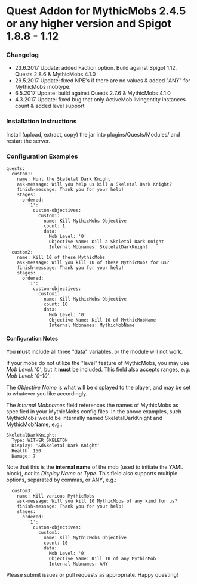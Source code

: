 # Quest Addon for MythicMobs 2.4.5 or any higher version and Spigot 1.8.8 - 1.12

### Changelog

- 23.6.2017 Update: added Faction option. Build against Spigot 1.12, Quests 2.8.6 & MythicMobs 4.1.0
- 29.5.2017 Update: fixed NPE's if there are no values & added "ANY" for MythicMobs mobtype.
- 6.5.2017 Update: build against Quests 2.7.6 & MythicMobs 4.1.0
- 4.3.2017 Update: fixed bug that only ActiveMob livingentity instances count & added level support

### Installation Instructions

Install (upload, extract, copy) the jar into plugins/Quests/Modules/ and restart the server.

### Configuration Examples

```
quests:
  custom1:
    name: Hunt the Skeletal Dark Knight
    ask-message: Will you help us kill a Skeletal Dark Knight?
    finish-message: Thank you for your help!
    stages:
      ordered:
        '1':
          custom-objectives:
            custom1:
              name: Kill MythicMobs Objective
              count: 1
              data:
                Mob Level: '0'
                Objective Name: Kill a Skeletal Dark Knight
                Internal Mobnames: SkeletalDarkKnight
  custom2:
    name: Kill 10 of these MythicMobs
    ask-message: Will you kill 10 of these MythicMobs for us?
    finish-message: Thank you for your help!
    stages:
      ordered:
        '1':
          custom-objectives:
            custom1:
              name: Kill MythicMobs Objective
              count: 10
              data:
                Mob Level: '0'
                Objective Name: Kill 10 of MythicMobName
                Internal Mobnames: MythicMobName
```

#### Configuration Notes

You **must** include all three "data" variables, or the module will not work. 

If your mobs do not utilize the "level" feature of MythicMobs, you may use *Mob Level: '0'*, but it **must** be included. This field also accepts ranges, e.g. *Mob Level: '0-10'*.

The *Objective Name* is what will be displayed to the player, and may be set to whatever you like accordingly.

The *Internal Mobnames* field references the names of MythicMobs as specified in your MythicMobs config files. In the above examples, such MythicMobs would be internally named SkeletalDarkKnight and MythicMobName, e.g.:

```
SkeletalDarkKnight:
  Type: WITHER_SKELETON
  Display: '&dSkeletal Dark Knight'
  Health: 150
  Damage: 7
```

Note that this is the **internal name** of the mob (used to initiate the YAML block), *not* its *Display Name* or *Type*. This field also supports multiple options, separated by commas, or ANY, e.g.:

```
  custom3:
    name: Kill various MythicMobs
    ask-message: Will you kill 10 MythicMobs of any kind for us?
    finish-message: Thank you for your help!
    stages:
      ordered:
        '1':
          custom-objectives:
            custom1:
              name: Kill MythicMobs Objective
              count: 10
              data:
                Mob Level: '0'
                Objective Name: Kill 10 of any MythicMob
                Internal Mobnames: ANY
```

Please submit issues or pull requests as appropriate. Happy questing!
